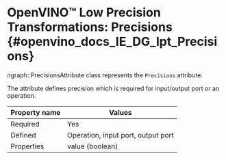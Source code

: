 # OpenVINO™ Low Precision Transformations: Precisions {#openvino_docs_IE_DG_lpt_Precisions}

ngraph::PrecisionsAttribute class represents the `Precisions` attribute.

The attribute defines precision which is required for input/output port or an operation.

| Property name | Values                                       |
|---------------|----------------------------------------------|
| Required      | Yes                                          |
| Defined       | Operation, input port, output port           |
| Properties    | value (boolean)                              |